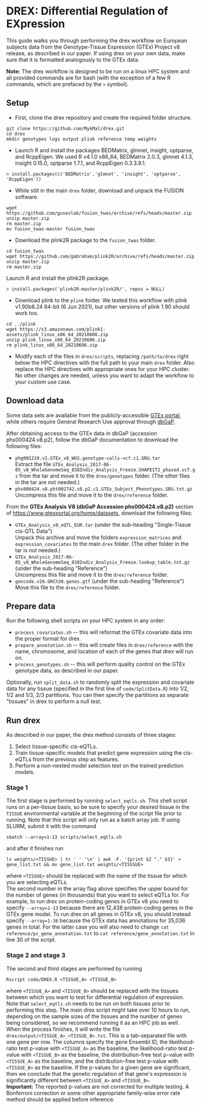 # DREX: Differential Regulation of EXpression

This guide walks you through performing the drex workflow on European subjects data from the Genotype-Tissue Expression (GTEx) Project v8 release, as described in our paper. If using drex on your own data, make sure that it is formatted analogously to the GTEx data.

**Note:** The drex workflow is designed to be run on a linux HPC system and all provided commands are for bash (with the exception of a few R commands, which are prefaced by the `>` symbol).

## Setup

* First, clone the drex repository and create the required folder structure.
```
git clone https://github.com/MykMal/drex.git
cd drex
mkdir genotypes logs output plink reference temp weights
```
* Launch R and install the packages BEDMatrix, glmnet, insight, optparse, and RcppEigen. We used R v4.1.0 x86_64, BEDMatrix 2.0.3, glmnet 4.1.3, insight 0.15.0, optparse 1.7.1, and RcppEigen 0.3.3.9.1.
```
> install.packages(c('BEDMatrix','glmnet', 'insight', 'optparse', 'RcppEigen'))
```
* While still in the main `drex` folder, download and unpack the FUSION software.
```
wget https://github.com/gusevlab/fusion_twas/archive/refs/heads/master.zip
unzip master.zip
rm master.zip
mv fusion_twas-master fusion_twas
```
* Download the plink2R package to the `fusion_twas` folder.
```
cd fusion_twas
wget https://github.com/gabraham/plink2R/archive/refs/heads/master.zip
unzip master.zip
rm master.zip
```
Launch R and install the plink2R package.
```
> install.packages('plink2R-master/plink2R/', repos = NULL)
```
* Download plink to the `plink` folder. We tested this workflow with plink v1.90b6.24 64-bit (6 Jun 2021), but other versions of plink 1.90 should work too.
```
cd ../plink
wget https://s3.amazonaws.com/plink1-assets/plink_linux_x86_64_20210606.zip
unzip plink_linux_x86_64_20210606.zip
rm plink_linux_x86_64_20210606.zip
```
* Modify each of the files in `drex/scripts`, replacing `/path/to/drex` right below the HPC directives with the full path to your main `drex` folder. Also replace the HPC directives with appropriate ones for your HPC cluster. No other changes are needed, unless you want to adapt the workflow to your custom use case.

## Download data

Some data sets are available from the publicly-accessible [GTEx portal](https://www.gtexportal.org/home/), while others require General Research Use approval through [dbGaP](https://www.ncbi.nlm.nih.gov/gap/).

After obtaining access to the GTEx data in dbGaP (accession phs000424.v8.p2), follow the dbGaP documentation to download the following files:

* `phg001219.v1.GTEx_v8_WGS.genotype-calls-vcf.c1.GRU.tar`  
Extract the file `GTEx_Analysis_2017-06-05_v8_WholeGenomeSeq_838Indiv_Analysis_Freeze.SHAPEIT2_phased.vcf.gz` from the tar and move it to the `drex/genotypes` folder. (The other files in the tar are not needed.)
* `phs000424.v8.pht002742.v8.p2.c1.GTEx_Subject_Phenotypes.GRU.txt.gz`  
Uncompress this file and move it to the `drex/reference` folder.

From the **GTEx Analysis V8 (dbGaP Accession phs000424.v8.p2)** section of https://www.gtexportal.org/home/datasets, download the following files:

* `GTEx_Analysis_v8_eQTL_EUR.tar` (under the sub-heading "Single-Tissue cis-QTL Data")  
Unpack this archive and move the folders `expression_matrices` and `expression_covariates` to the main `drex` folder. (The other folder in the tar is not needed.)
* `GTEx_Analysis_2017-06-05_v8_WholeGenomeSeq_838Indiv_Analysis_Freeze.lookup_table.txt.gz` (under the sub-heading "Reference")  
Uncompress this file and move it to the `drex/reference` folder.
* `gencode.v26.GRCh38.genes.gtf` (under the sub-heading "Reference")  
Move this file to the `drex/reference` folder.

## Prepare data

Run the following shell scripts on your HPC system in any order:

* `process_covariates.sh` -- this will reformat the GTEx covariate data into the proper format for drex.
* `prepare_annotation.sh` -- this will create files in `drex/reference` with the name, chromosome, and location of each of the genes that drex will run on.
* `process_genotypes.sh` -- this will perform quality control on the GTEx genotype data, as described in our paper.

Optionally, run `split_data.sh` to randomly split the expression and covariate data for any tissue (specified in the first line of `code/SplitData.R`) into 1/2, 1/2 and 1/3, 2/3 partitions. You can then specify the partitions as separate "tissues" in drex to perform a null test.

## Run drex

As described in our paper, the drex method consists of three stages:

1. Select tissue-specific cis-eQTLs.
1. Train tissue-specific models that predict gene expression using the cis-eQTLs from the previous step as features.
1. Perform a non-nested model selection test on the trained prediction models.

### Stage 1

The first stage is performed by running `select_eqtls.sh`. This shell script runs on a per-tissue basis, so be sure to specify your desired tissue in the `TISSUE` environmental variable at the beginning of the script file prior to running. Note that this script will only run as a batch array job. If using SLURM, submit it with the command
```
sbatch --array=1-13 scripts/select_eqtls.sh
```
and after it finishes run
```
ls weights/<TISSUE> | tr ' ' '\n' | awk -F. '{print $2 "." $3}' > gene_list.txt && mv gene_list.txt weights/<TISSSUE>
```
where `<TISSUE>` should be replaced with the name of the tissue for which you are selecting eQTLs.  
The second number in the array flag above specifies the upper bound for the number of genes (in thousands) that you want to select eQTLs for. For example, to run drex on protein-coding genes in GTEx v8 you need to specify `--array=1-13` because there are 12,438 protein-coding genes in the GTEx gene model. To run drex on all genes in GTEx v8, you should instead specify `--array=1-36` because the GTEx data has annotations for 35,036 genes in total. For the latter case you will also need to change `cat reference/pc_gene_annotation.txt` to `cat reference/gene_annotation.txt` in line 30 of the script.

### Stage 2 and stage 3

The second and third stages are performed by running
```
Rscript code/DREX.R <TISSUE_A> <TISSUE_B>
```
where `<TISSUE_A>` and `<TISSUE_B>` should be replaced with the tissues between which you want to test for differential regulation of expression. Note that `select_eqtls.sh` needs to be run on both tissues prior to performing this step. The main drex script might take over 10 hours to run, depending on the sample sizes of the tissues and the number of genes being considered, so we recommend running it as an HPC job as well.  
When the process finishes, it will write the file `drex/output/<TISSUE_A>_<TISSUE_B>.txt`. This is a tab-separated file with one gene per row. The columns specify the gene Ensembl ID, the likelihood-ratio test p-value with `<TISSUE_A>` as the baseline, the likelihood-ratio test p-value with `<TISSUE_B>` as the baseline, the distribution-free test p-value with `<TISSUE_A>` as the baseline, and the distribution-free test p-value with `<TISSUE_B>` as the baseline. If the p-values for a given gene are significant, then we conclude that the genetic regulation of that gene's expression is significantly different between `<TISSUE_A>` and `<TISSUE_B>`.  
**Important:** The reported p-values are not corrected for multiple testing. A Bonferroni correction or some other appropriate family-wise error rate method should be applied before inference.
